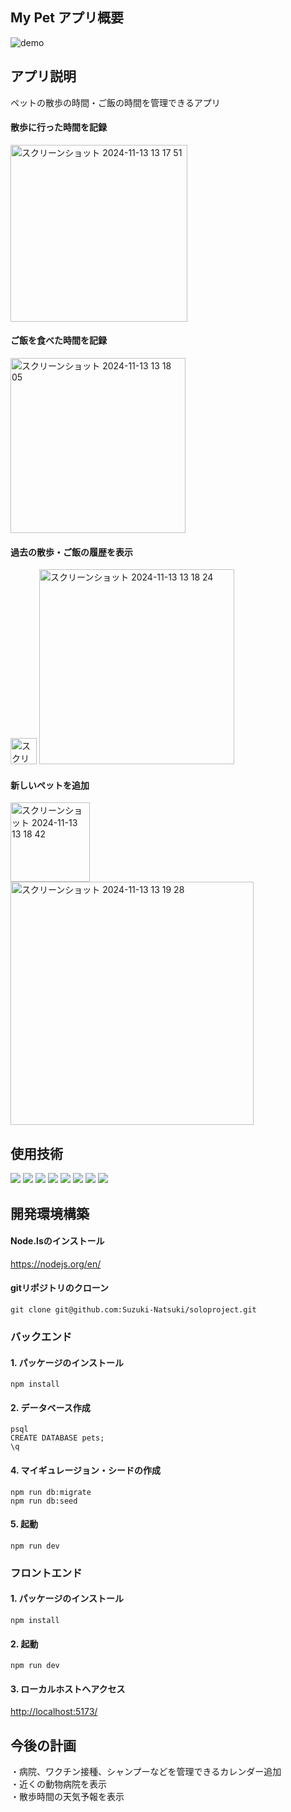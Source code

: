 ## My Pet アプリ概要
![demo](https://github.com/user-attachments/assets/be0e8fa8-6243-4ee3-959f-3e4dd2bcdb7c)

## アプリ説明
ペットの散歩の時間・ご飯の時間を管理できるアプリ

#### 散歩に行った時間を記録
<img width="283" alt="スクリーンショット 2024-11-13 13 17 51" src="https://github.com/user-attachments/assets/3ebdc49d-8067-4e58-8ecc-6d7c8f17c969">

#### ご飯を食べた時間を記録
<img width="280" alt="スクリーンショット 2024-11-13 13 18 05" src="https://github.com/user-attachments/assets/d8b58cb9-1a33-460b-9dac-227758a4a57f">

#### 過去の散歩・ご飯の履歴を表示
<img width="42" alt="スクリーンショット 2024-11-13 13 18 13" src="https://github.com/user-attachments/assets/77655ed8-b390-4590-9086-38a088a8ade3">
<img width="312" alt="スクリーンショット 2024-11-13 13 18 24" src="https://github.com/user-attachments/assets/adb57926-5308-47a0-bbaf-f66a4c996c7d">

#### 新しいペットを追加
<img width="127" alt="スクリーンショット 2024-11-13 13 18 42" src="https://github.com/user-attachments/assets/0b8483f2-1164-43af-81b9-332fdb692ac1">
<img width="389" alt="スクリーンショット 2024-11-13 13 19 28" src="https://github.com/user-attachments/assets/e704a187-fc65-40e5-875a-2b5650cfa418">

  
## 使用技術
<p>
  <img src="https://img.shields.io/badge/Node.js-F5F5F5.svg?logo=node.js&style=flat">
  <img src="https://img.shields.io/badge/Javascript-276DC3.svg?logo=javascript&style=flat">
  <img src="https://img.shields.io/badge/-CSS3-1572B6.svg?logo=css3&style=flat">
  <img src="https://img.shields.io/badge/-HTML5-333.svg?logo=html5&style=flat">
  <img src="https://img.shields.io/badge/-React-555.svg?logo=react&style=flat">
  <img src="https://img.shields.io/badge/-Express-555.svg?logo=express&style=flat">
  <img src="https://img.shields.io/badge/-PostgreSQL-336791.svg?logo=postgresql&style=flat">
  <img src="https://img.shields.io/badge/-intellij%20IDEA-000.svg?logo=intellij-idea&style=flat">
<p>

## 開発環境構築

#### Node.lsのインストール
<https://nodejs.org/en/>

#### gitリポジトリのクローン
```
git clone git@github.com:Suzuki-Natsuki/soloproject.git
```

### バックエンド

#### 1. パッケージのインストール
```
npm install
```

#### 2. データベース作成
```
psql
CREATE DATABASE pets;
\q
```

#### 4. マイギュレージョン・シードの作成
```
npm run db:migrate
npm run db:seed
```

#### 5. 起動
```
npm run dev
```

### フロントエンド

#### 1. パッケージのインストール
```
npm install
```

#### 2. 起動
```
npm run dev
```

#### 3. ローカルホストへアクセス
<http://localhost:5173/>

## 今後の計画
・病院、ワクチン接種、シャンプーなどを管理できるカレンダー追加  
・近くの動物病院を表示  
・散歩時間の天気予報を表示  
